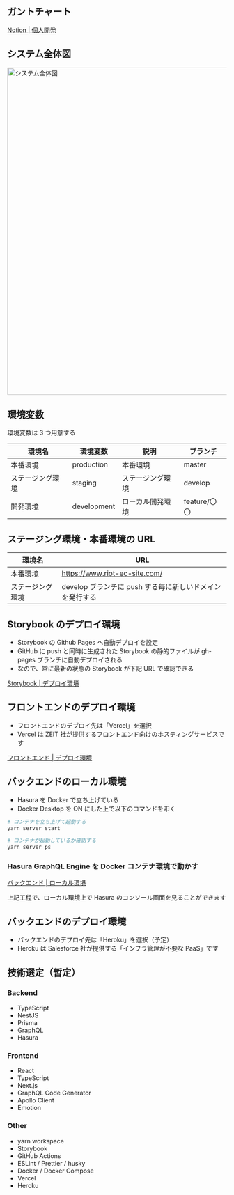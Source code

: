 ## ガントチャート

[Notion | 個人開発](https://www.notion.so/51c38e11e05243e4b604f99577747392?v=79ae887da5784033bdb008443939c7b9)

## システム全体図

<img width="752" alt="システム全体図" src="https://user-images.githubusercontent.com/59758368/130311652-5fdd73b9-368e-4a55-b37f-0bb999c4f3e6.png">

## 環境変数

環境変数は 3 つ用意する

| 環境名           | 環境変数    | 説明             | ブランチ     |
| ---------------- | ----------- | ---------------- | ------------ |
| 本番環境         | production  | 本番環境         | master       |
| ステージング環境 | staging     | ステージング環境 | develop      |
| 開発環境         | development | ローカル開発環境 | feature/〇〇 |

## ステージング環境・本番環境の URL

| 環境名           | URL                                                      |
| ---------------- | -------------------------------------------------------- |
| 本番環境         | https://www.riot-ec-site.com/                            |
| ステージング環境 | develop ブランチに push する毎に新しいドメインを発行する |

## Storybook のデプロイ環境

- Storybook の Github Pages へ自動デプロイを設定
- GitHub に push と同時に生成された Storybook の静的ファイルが gh-pages ブランチに自動デプロイされる
- なので、常に最新の状態の Storybook が下記 URL で確認できる

[Storybook | デプロイ環境](https://kimuniiii.github.io/Personal-Development/?path=/story/common-button--basic)

## フロントエンドのデプロイ環境

- フロントエンドのデプロイ先は「Vercel」を選択
- Vercel は ZEIT 社が提供するフロントエンド向けのホスティングサービスです

[フロントエンド | デプロイ環境](https://personal-development-client-kzbe79r2h-kimuniiii.vercel.app/top)

## バックエンドのローカル環境

- Hasura を Docker で立ち上げている
- Docker Desktop を ON にした上で以下のコマンドを叩く

```bash
# コンテナを立ち上げて起動する
yarn server start

# コンテナが起動しているか確認する
yarn server ps
```

### Hasura GraphQL Engine を Docker コンテナ環境で動かす

[バックエンド | ローカル環境](http://localhost:8080/console)

上記工程で、ローカル環境上で Hasura のコンソール画面を見ることができます

## バックエンドのデプロイ環境

- バックエンドのデプロイ先は「Heroku」を選択（予定）
- Heroku は Salesforce 社が提供する「インフラ管理が不要な PaaS」です

## 技術選定（暫定）

### Backend

- TypeScript
- NestJS
- Prisma
- GraphQL
- Hasura

### Frontend

- React
- TypeScript
- Next.js
- GraphQL Code Generator
- Apollo Client
- Emotion

### Other

- yarn workspace
- Storybook
- GitHub Actions
- ESLint / Prettier / husky
- Docker / Docker Compose
- Vercel
- Heroku

